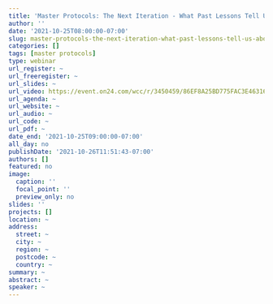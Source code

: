```yaml
---
title: 'Master Protocols: The Next Iteration - What Past Lessons Tell Us About Designing New Trial'
author: ''
date: '2021-10-25T08:00:00-07:00'
slug: master-protocols-the-next-iteration-what-past-lessons-tell-us-about-designing-new-trial
categories: []
tags: [master protocols]
type: webinar
url_register: ~
url_freeregister: ~
url_slides: ~
url_video: https://event.on24.com/wcc/r/3450459/86EF8A25BD775FAC3E463161D03BB2A1?mode=login
url_agenda: ~
url_website: ~
url_audio: ~
url_code: ~
url_pdf: ~
date_end: '2021-10-25T09:00:00-07:00'
all_day: no
publishDate: '2021-10-26T11:51:43-07:00'
authors: []
featured: no
image:
  caption: ''
  focal_point: ''
  preview_only: no
slides: ''
projects: []
location: ~
address:
  street: ~
  city: ~
  region: ~
  postcode: ~
  country: ~
summary: ~
abstract: ~
speaker: ~
---
```

<!--more-->
